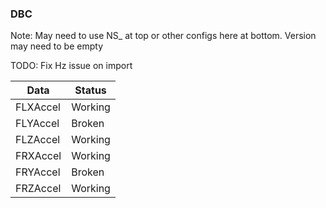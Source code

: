 ### DBC

Note: May need to use NS\_ at top or other configs here at bottom. Version may need to be empty

TODO: Fix Hz issue on import

| Data     | Status  |
| -------- | ------- |
| FLXAccel | Working |
| FLYAccel | Broken  |
| FLZAccel | Working |
| FRXAccel | Working |
| FRYAccel | Broken  |
| FRZAccel | Working |
